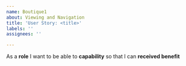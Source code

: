 ```yaml
---
name: Boutique1
about: Viewing and Navigation
title: 'User Story: <title>'
labels: ''
assignees: ''

---
```


As a **role** I want to be able to  **capability** so that I can **received benefit**


